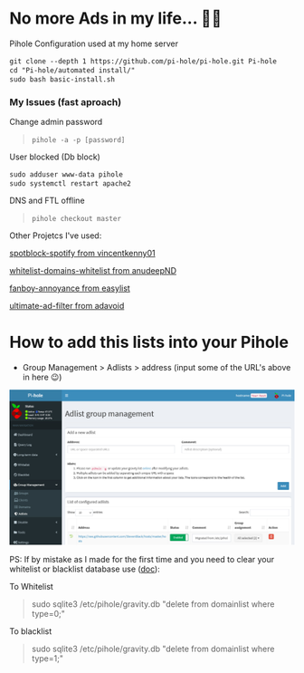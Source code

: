 # No more Ads in my life... 🚀🎉

Pihole Configuration used at my home server

```
git clone --depth 1 https://github.com/pi-hole/pi-hole.git Pi-hole
cd "Pi-hole/automated install/"
sudo bash basic-install.sh
```

### My Issues (fast aproach)

Change admin password
> `pihole -a -p [password]`

User blocked (Db block)
```
sudo adduser www-data pihole
sudo systemctl restart apache2
```

DNS and FTL offline
> `pihole checkout master`

Other Projetcs I've used:

[spotblock-spotify from vincentkenny01](https://raw.githubusercontent.com/vincentkenny01/spotblock/master/spotify)

[whitelist-domains-whitelist from anudeepND](https://raw.githubusercontent.com/anudeepND/whitelist/master/domains/whitelist.txt)

[fanboy-annoyance from easylist](https://easylist.to/easylist/fanboy-annoyance.txt)

[ultimate-ad-filter from adavoid](https://filters.adavoid.org/ultimate-ad-filter.txt)

# How to add this lists into your Pihole

- Group Management >  Adlists > address (input some of the URL's above in here 😉)

![](image.jpg)


PS: If by mistake as I made for the first time and you need to clear your whitelist or blacklist database use ([doc](https://docs.pi-hole.net/database/gravity/)):

To Whitelist
> sudo sqlite3 /etc/pihole/gravity.db "delete from domainlist where type=0;"

To blacklist
> sudo sqlite3 /etc/pihole/gravity.db "delete from domainlist where type=1;"